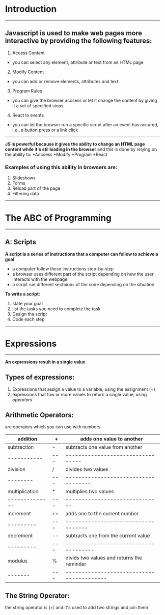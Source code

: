 # Introduction
---------------
## Javascript is used to make web pages more interactive by providing the following features:
1. Access Content
  - you can select any element, attribute or text from an HTML page

2. Modify Content
  - you can add or remove elements, attributes and text
  
3. Program Rules
  - you can give the browser accsess or let it change the content by giving it a set of specified steps
  
4. React to events
  - you can let the browser run a specific script after an event has occured, i.e., a button press or a link click
--------
**JS is powerful because it gives the ability to change an HTML page content while it's stil loading in the browser** 
and this is done by relying on the ability to: 
*Accsess
*Modify
*Program 
*React 
### Examples of using this ability in browsers are:
1. Slideshows
2. Forms
3. Reload part of the page
4. Filtering data
-----
# The ABC of Programming
---------------------------

## A: Scripts
**A script is a series of instructions that a computer can follow to achieve a goal**
- a computer follow these instructions step-by-step
- a browser uses different part of the script depending on how the user interacts with the webpage
- a script run different sectoions of the code depending on the situation

**To write a script:**
1. state your goal
2. list the tasks you need to complete the task
3. Design the script
4. Code each step
--------
# Expressions
---------------
**An expressions result in a single value** 
## Types of expressions:
1. Expressions that assign a value to a variable; using the assignment (=)
2. expressions that tow or more values to return a single value; using *operators*
## Arithmetic Operators:
are operators which you can use with numbers.

addition| + |adds one value to another
---------|---| ---------------------------------
subtraction| - |subtracts one value from another
-----------|---|---------------------------------
division| / |divides two values 
--------|---|------------------------------------
multiplication| * |multiplies two values
--------------|---|------------------------------
increment| ++ |adds one to the current number 
---------|---|-----------------------------------
decrement| -- |subtracts one from the current value
---------|---|-------------------------------------
modulus| % |divids two values and returns the reminder
-------|---|-----------------------------------------

## The String Operator:
the string operator is (+) and it's used to add two strings and join them
